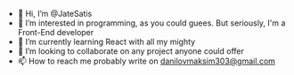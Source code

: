- 👋 Hi, I’m @JateSatis
- 👀 I’m interested in programming, as you could guees. But seriously, I'm a Front-End developer
- 🌱 I’m currently learning React with all my mighty
- 💞️ I’m looking to collaborate on any project anyone could offer
- 📫 How to reach me probably write on danilovmaksim303@gmail.com

<!---
JateSatis/JateSatis is a ✨ special ✨ repository because its `README.md` (this file) appears on your GitHub profile.
You can click the Preview link to take a look at your changes.
--->
